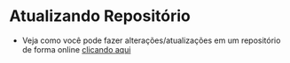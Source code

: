 # Atualizando Repositório

* Veja como você pode fazer alterações/atualizações em um repositório de forma online [clicando aqui](https://app.rocketseat.com.br/node/o-guia-estelar-de-git-hub/group/criando-repositorios/lesson/atualizando-o-repositorio)